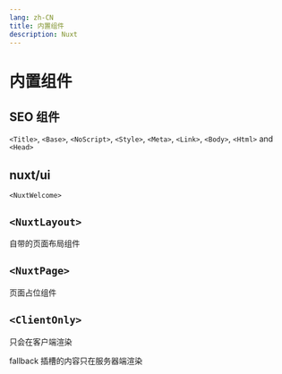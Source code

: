 ```yaml
---
lang: zh-CN
title: 内置组件
description: Nuxt
---
```


# 内置组件

## SEO 组件

`<Title>`, `<Base>`, `<NoScript>`, `<Style>`, `<Meta>`, `<Link>`, `<Body>`, `<Html>` and `<Head>`

## nuxt/ui

`<NuxtWelcome>`

## `<NuxtLayout>`

自带的页面布局组件

## `<NuxtPage>`

页面占位组件

## `<ClientOnly>`

只会在客户端渲染

fallback 插槽的内容只在服务器端渲染
